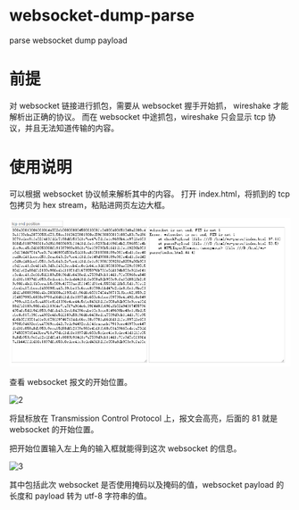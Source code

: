 # websocket-dump-parse
parse websocket dump payload


# 前提

对 websocket 链接进行抓包，需要从 websocket 握手开始抓， wireshake 才能解析出正确的协议。
而在 websocket 中途抓包，wireshake 只会显示 tcp 协议，并且无法知道传输的内容。

# 使用说明

可以根据 websocket 协议帧来解析其中的内容。
打开 index.html，将抓到的 tcp 包拷贝为 hex stream，粘贴进网页左边大框。

![1](src/1.png)

查看 websocket 报文的开始位置。

![2](src/2.png)

将鼠标放在 Transmission Control Protocol 上，报文会高亮，后面的 81 就是 websocket 的开始位置。

把开始位置输入左上角的输入框就能得到这次 websocket 的信息。

![3](src/3.png)

其中包括此次 websocket 是否使用掩码以及掩码的值，websocket payload 的长度和 payload 转为 utf-8 字符串的值。 
